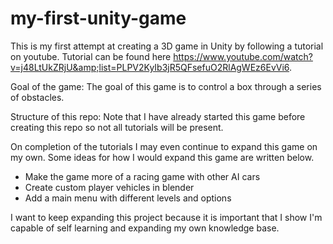 # my-first-unity-game
This is my first attempt at creating a 3D game in Unity by following a tutorial on youtube. Tutorial can be found here https://www.youtube.com/watch?v=j48LtUkZRjU&amp;list=PLPV2KyIb3jR5QFsefuO2RlAgWEz6EvVi6.


Goal of the game:
The goal of this game is to control a box through a series of obstacles. 

Structure of this repo:
Note that I have already started this game before creating this repo so
not all tutorials will be present.

On completion of the tutorials I may even continue to expand this game on my own. Some ideas for how I would expand this game are written below.

- Make the game more of a racing game with other AI cars
- Create custom player vehicles in blender
- Add a main menu with different levels and options

I want to keep expanding this project because it is important that I show I'm capable of self learning and expanding my own knowledge base.
